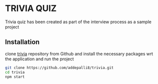 # TRIVIA QUIZ

Trivia quiz has been created as part of the interview process as a sample project

## Installation

clone [trivia](https://github.com/addepalli8/trivia) repository from Github and install the necessary packages wrt the application and run the project

```bash
git clone https://github.com/addepalli8/trivia.git
cd trivia
npm start
```
